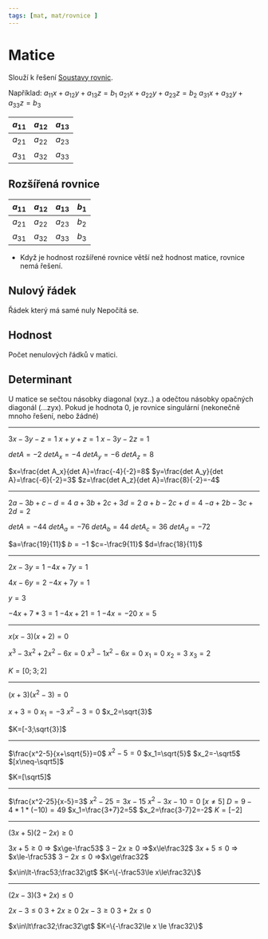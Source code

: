 ```yaml
---
tags: [mat, mat/rovnice ]
---
```

# Matice
Slouží k řešení [Soustavy rovnic](Soustavy%20rovnic.md).

Například:
$a_{11}x+a_{12}y+a_{13}z=b_1$
$a_{21}x+a_{22}y+a_{23}z=b_2$
$a_{31}x+a_{32}y+a_{33}z=b_3$

| $a_{11}$ | $a_{12}$ | $a_{13}$ |
| -------- | -------- | -------- |
| $a_{21}$ | $a_{22}$ | $a_{23}$ |
| $a_{31}$ | $a_{32}$ | $a_{33}$ |

## Rozšířená rovnice
| $a_{11}$ | $a_{12}$ | $a_{13}$ | $b_1$ |
| -------- | -------- | -------- | ----- |
| $a_{21}$ | $a_{22}$ | $a_{23}$ | $b_2$ |
| $a_{31}$ | $a_{32}$ | $a_{33}$ | $b_3$ |

- Když je hodnost rozšířené rovnice větší než hodnost matice, rovnice nemá řešení.

## Nulový řádek
Řádek který má samé nuly
Nepočítá se.
## Hodnost
Počet nenulových řádků v matici.
## Determinant
U matice se sečtou násobky diagonal (xyz..) a odečtou násobky opačných diagonál (...zyx).
Pokud je hodnota 0, je rovnice singulární (nekonečně mnoho řešení, nebo žádné)

---

$3x-3y-z=1$
$x+y+z=1$
$x-3y-2z=1$

$det A = -2$
$det A_x = -4$
$det A_y=-6$
$det A_z=8$

$x=\frac{det A_x}{det A}=\frac{-4}{-2}=8$
$y=\frac{det A_y}{det A}=\frac{-6}{-2}=3$
$z=\frac{det A_z}{det A}=\frac{8}{-2}=-4$

---

$2a-3b+c-d=4$
$a+3b+2c+3d=2$
$a+b-2c+d=4$
$-a+2b-3c+2d=2$

$det A=-44$
$det A_a=-76$
$det A_b=44$
$det A_c=36$
$det A_d=-72$

$a=\frac{19}{11}$
$b=-1$
$c=-\frac9{11}$
$d=\frac{18}{11}$


---

$2x-3y=1$
$-4x+7y=1$

$4x-6y=2$
$-4x+7y=1$

$y=3$

$-4x+7*3=1$
$-4x+21=1$
$-4x=-20$
$x=5$

---

$x(x-3)(x+2)=0$

$x^3-3x^2+2x^2-6x=0$
$x^3-1x^2-6x=0$
$x_1=0$
$x_2 = 3$
$x_3=2$

$K=[0;3;2]$

---

$(x+3)(x^2-3)=0$

$x+3=0$
$x_1=-3$
$x^2-3=0$
$x_2=\sqrt{3}$

$K=[-3;\sqrt{3}]$

---

$\frac{x^2-5}{x+\sqrt{5}}=0$
$x^2-5=0$
$x_1=\sqrt{5}$
$x_2=-\sqrt5$
$[x\neq-\sqrt5]$

$K=[\sqrt5]$

---

$\frac{x^2-25}{x-5}=3$
$x^2-25=3x-15$
$x^2-3x-10=0$
$[x\neq5]$
$D=9-4*1*(-10)=49$
$x_1=\frac{3+7}2=5$
$x_2=\frac{3-7}2=-2$
$K=[-2]$

---

$(3x+5)(2-2x)\ge 0$

$3x+5\ge0$ => $x\ge-\frac53$
$3-2x\ge0$ =>$x\le\frac32$
$3x+5\le0$ => $x\le-\frac53$
$3-2x\le0$ =>$x\ge\frac32$

$x\in\lt-\frac53;\frac32\gt$
$K=\{-\frac53\le x\le\frac32\}$

---
$(2x-3)(3+2x)\le0$

$2x-3\le0$
$3+2x\ge0$
$2x-3\ge0$
$3+2x\le0$

$x\in\lt\frac32;\frac32\gt$
$K=\{-\frac32\le x \le \frac32\}$

